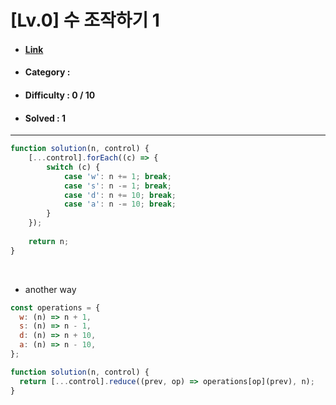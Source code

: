 # [Lv.0] 수 조작하기 1
* #### [Link](https://school.programmers.co.kr/learn/courses/30/lessons/181926)
* #### Category : 
* #### Difficulty : 0 / 10  
* #### Solved : 1

<hr />

```js
function solution(n, control) {
    [...control].forEach((c) => {
        switch (c) {
            case 'w': n += 1; break;
            case 's': n -= 1; break;
            case 'd': n += 10; break;
            case 'a': n -= 10; break;
        }
    });
    
    return n;
}
```

<br />

* another way
```js
const operations = {
  w: (n) => n + 1,
  s: (n) => n - 1,
  d: (n) => n + 10,
  a: (n) => n - 10,
};

function solution(n, control) {
  return [...control].reduce((prev, op) => operations[op](prev), n);
}
```